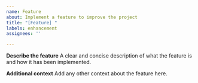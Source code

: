 ```yaml
---
name: Feature
about: Implement a feature to improve the project
title: "[Feature] "
labels: enhancement
assignees: ''

---
```


**Describe the feature**
A clear and concise description of what the feature is and how it has been implemented.

**Additional context**
Add any other context about the feature here.
